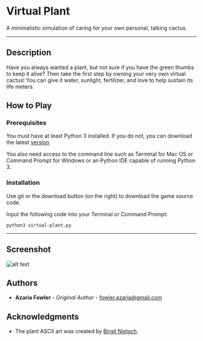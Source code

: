 # Virtual Plant
A minimalistic simulation of caring for your own personal, talking cactus.

---

## Description
Have you always wanted a plant, but not sure if you have the green thumbs to keep it alive? 
Then take the first step by owning your very own virtual cactus! You can give it water, sunlight, fertilizer, and love to help sustain its life meters.

## How to Play

### Prerequisites
You must have at least Python 3 installed. If you do not, you can download the latest [version](https://www.python.org/downloads/release/python-370/).

You also need access to the command line such as Terminal for Mac OS or Command Prompt for Windows or an Python IDE capable of running Python 3.

### Installation
Use git or the download button (on the right) to download the game source code.

Input the following code into your Terminal or Command Prompt:
```
python3 virtual-plant.py
```
---
## Screenshot 
![alt text](http://i44.photobucket.com/albums/f50/ahfowle1/Screen%20Shot%202018-09-03%20at%201.41.52%20PM_zpsvt2zyev8.png "Screenshot")

## Authors

* **Azaria Fowler** - *Original Author* - fowler.azaria@gmail.com


## Acknowledgments

* The plant ASCII art was created by [Birgit Nietsch](https://www.asciiart.eu/plants/cactus).

